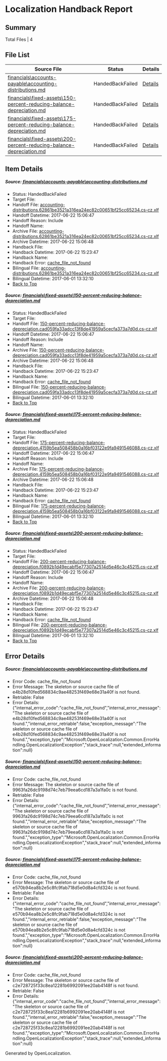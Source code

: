 # <a name='report-top'></a> Localization Handback Report

## Summary
 Total Files | 4

## File List
 Source File | Status | Details 
 ----------- | ------ | ------- 
 [financials\accounts-payable\accounting-distributions.md](https://github.com/OpenLocalizationTestOrg/AX-Docs-Sandbox/blob/f92e84916daf583a3685577ffc4a632b9d95faee/financials/accounts-payable/accounting-distributions.md) | HandedBackFailed | [Details](#e6b50374ea8e446952beadf4e62adb3a083bdb1d2692)
 [financials\fixed-assets\150-percent-reducing-balance-depreciation.md](https://github.com/OpenLocalizationTestOrg/AX-Docs-Sandbox/blob/f92e84916daf583a3685577ffc4a632b9d95faee/financials/fixed-assets/150-percent-reducing-balance-depreciation.md) | HandedBackFailed | [Details](#5977b2fea0c26952031b472e27df71168c382e9d2983)
 [financials\fixed-assets\175-percent-reducing-balance-depreciation.md](https://github.com/OpenLocalizationTestOrg/AX-Docs-Sandbox/blob/f92e84916daf583a3685577ffc4a632b9d95faee/financials/fixed-assets/175-percent-reducing-balance-depreciation.md) | HandedBackFailed | [Details](#b4c973627a8cd35a57df3b3b5bc29c5c7de7fb872984)
 [financials\fixed-assets\200-percent-reducing-balance-depreciation.md](https://github.com/OpenLocalizationTestOrg/AX-Docs-Sandbox/blob/f92e84916daf583a3685577ffc4a632b9d95faee/financials/fixed-assets/200-percent-reducing-balance-depreciation.md) | HandedBackFailed | [Details](#673f65b0ff00f1564a000155915adfb238a74eb72985)

## Item Details
##### <a name='e6b50374ea8e446952beadf4e62adb3a083bdb1d2692'></a> Source: [financials\accounts-payable\accounting-distributions.md](https://github.com/OpenLocalizationTestOrg/AX-Docs-Sandbox/blob/f92e84916daf583a3685577ffc4a632b9d95faee/financials/accounts-payable/accounting-distributions.md)
* Status: HandedBackFailed
* Target File: 
* Handoff File: [accounting-distributions.62861be3521a316ea24ec82c00651bf25cc65234.cs-cz.xlf](https://github.com/OpenLocalizationTestOrg/AX-Docs-Sandbox.handoff/blob/d0638e5376c757fe858fb12c1a4f684d647ab133/ol-handoff/OpenLocalizationTestOrg/AX-Docs-Sandbox.cs-cz/master/basic/accounting-distributions.62861be3521a316ea24ec82c00651bf25cc65234.cs-cz.xlf)
* Handoff Datetime: 2017-06-22 15:06:47
* Handoff Reason: Include
* Handoff Name: 
* Archive File: [accounting-distributions.62861be3521a316ea24ec82c00651bf25cc65234.cs-cz.xlf](https://github.com/OpenLocalizationTestOrg/AX-Docs-Sandbox.handoff/blob/08a23d1df404e680d8f159202da50d005daf9499/ol-archive/OpenLocalizationTestOrg/AX-Docs-Sandbox.cs-cz/master/basic/accounting-distributions.62861be3521a316ea24ec82c00651bf25cc65234.cs-cz.xlf)
* Archive Datetime: 2017-06-22 15:06:48
* Handback File: 
* Handback Datetime: 2017-06-22 15:23:47
* Handback Name: 
* Handback Error: [cache_file_not_found](#e6b50374ea8e446952beadf4e62adb3a083bdb1d2692cache_file_not_found)
* Bilingual File: [accounting-distributions.62861be3521a316ea24ec82c00651bf25cc65234.cs-cz.xlf](https://github.com/OpenLocalizationTestOrg/AX-Docs-Sandbox.handback/blob/e873b20d7e29c47c64aba4d914d5833d28a30124/ol-handback/OpenLocalizationTestOrg/AX-Docs-Sandbox.cs-cz/master/basic/accounting-distributions.62861be3521a316ea24ec82c00651bf25cc65234.cs-cz.xlf)
* Bilingual Datetime: 2017-06-01 13:32:10
* [Back to Top](#report-top)

##### <a name='5977b2fea0c26952031b472e27df71168c382e9d2983'></a> Source: [financials\fixed-assets\150-percent-reducing-balance-depreciation.md](https://github.com/OpenLocalizationTestOrg/AX-Docs-Sandbox/blob/f92e84916daf583a3685577ffc4a632b9d95faee/financials/fixed-assets/150-percent-reducing-balance-depreciation.md)
* Status: HandedBackFailed
* Target File: 
* Handoff File: [150-percent-reducing-balance-depreciation.cad059fa33adcc13f8de41959a5cecfa373a7d0d.cs-cz.xlf](https://github.com/OpenLocalizationTestOrg/AX-Docs-Sandbox.handoff/blob/d0638e5376c757fe858fb12c1a4f684d647ab133/ol-handoff/OpenLocalizationTestOrg/AX-Docs-Sandbox.cs-cz/master/basic/150-percent-reducing-balance-depreciation.cad059fa33adcc13f8de41959a5cecfa373a7d0d.cs-cz.xlf)
* Handoff Datetime: 2017-06-22 15:06:47
* Handoff Reason: Include
* Handoff Name: 
* Archive File: [150-percent-reducing-balance-depreciation.cad059fa33adcc13f8de41959a5cecfa373a7d0d.cs-cz.xlf](https://github.com/OpenLocalizationTestOrg/AX-Docs-Sandbox.handoff/blob/08a23d1df404e680d8f159202da50d005daf9499/ol-archive/OpenLocalizationTestOrg/AX-Docs-Sandbox.cs-cz/master/basic/150-percent-reducing-balance-depreciation.cad059fa33adcc13f8de41959a5cecfa373a7d0d.cs-cz.xlf)
* Archive Datetime: 2017-06-22 15:06:48
* Handback File: 
* Handback Datetime: 2017-06-22 15:23:47
* Handback Name: 
* Handback Error: [cache_file_not_found](#5977b2fea0c26952031b472e27df71168c382e9d2983cache_file_not_found)
* Bilingual File: [150-percent-reducing-balance-depreciation.cad059fa33adcc13f8de41959a5cecfa373a7d0d.cs-cz.xlf](https://github.com/OpenLocalizationTestOrg/AX-Docs-Sandbox.handback/blob/e873b20d7e29c47c64aba4d914d5833d28a30124/ol-handback/OpenLocalizationTestOrg/AX-Docs-Sandbox.cs-cz/master/basic/150-percent-reducing-balance-depreciation.cad059fa33adcc13f8de41959a5cecfa373a7d0d.cs-cz.xlf)
* Bilingual Datetime: 2017-06-01 13:32:10
* [Back to Top](#report-top)

##### <a name='b4c973627a8cd35a57df3b3b5bc29c5c7de7fb872984'></a> Source: [financials\fixed-assets\175-percent-reducing-balance-depreciation.md](https://github.com/OpenLocalizationTestOrg/AX-Docs-Sandbox/blob/f92e84916daf583a3685577ffc4a632b9d95faee/financials/fixed-assets/175-percent-reducing-balance-depreciation.md)
* Status: HandedBackFailed
* Target File: 
* Handoff File: [175-percent-reducing-balance-depreciation.4159b5ea508458b0a16bf03122e9fa9491546088.cs-cz.xlf](https://github.com/OpenLocalizationTestOrg/AX-Docs-Sandbox.handoff/blob/d0638e5376c757fe858fb12c1a4f684d647ab133/ol-handoff/OpenLocalizationTestOrg/AX-Docs-Sandbox.cs-cz/master/basic/175-percent-reducing-balance-depreciation.4159b5ea508458b0a16bf03122e9fa9491546088.cs-cz.xlf)
* Handoff Datetime: 2017-06-22 15:06:47
* Handoff Reason: Include
* Handoff Name: 
* Archive File: [175-percent-reducing-balance-depreciation.4159b5ea508458b0a16bf03122e9fa9491546088.cs-cz.xlf](https://github.com/OpenLocalizationTestOrg/AX-Docs-Sandbox.handoff/blob/08a23d1df404e680d8f159202da50d005daf9499/ol-archive/OpenLocalizationTestOrg/AX-Docs-Sandbox.cs-cz/master/basic/175-percent-reducing-balance-depreciation.4159b5ea508458b0a16bf03122e9fa9491546088.cs-cz.xlf)
* Archive Datetime: 2017-06-22 15:06:48
* Handback File: 
* Handback Datetime: 2017-06-22 15:23:47
* Handback Name: 
* Handback Error: [cache_file_not_found](#b4c973627a8cd35a57df3b3b5bc29c5c7de7fb872984cache_file_not_found)
* Bilingual File: [175-percent-reducing-balance-depreciation.4159b5ea508458b0a16bf03122e9fa9491546088.cs-cz.xlf](https://github.com/OpenLocalizationTestOrg/AX-Docs-Sandbox.handback/blob/e873b20d7e29c47c64aba4d914d5833d28a30124/ol-handback/OpenLocalizationTestOrg/AX-Docs-Sandbox.cs-cz/master/basic/175-percent-reducing-balance-depreciation.4159b5ea508458b0a16bf03122e9fa9491546088.cs-cz.xlf)
* Bilingual Datetime: 2017-06-01 13:32:10
* [Back to Top](#report-top)

##### <a name='673f65b0ff00f1564a000155915adfb238a74eb72985'></a> Source: [financials\fixed-assets\200-percent-reducing-balance-depreciation.md](https://github.com/OpenLocalizationTestOrg/AX-Docs-Sandbox/blob/f92e84916daf583a3685577ffc4a632b9d95faee/financials/fixed-assets/200-percent-reducing-balance-depreciation.md)
* Status: HandedBackFailed
* Target File: 
* Handoff File: [200-percent-reducing-balance-depreciation.f0892b1d49ecabf5e77307a2514d5e46c3c45215.cs-cz.xlf](https://github.com/OpenLocalizationTestOrg/AX-Docs-Sandbox.handoff/blob/d0638e5376c757fe858fb12c1a4f684d647ab133/ol-handoff/OpenLocalizationTestOrg/AX-Docs-Sandbox.cs-cz/master/basic/200-percent-reducing-balance-depreciation.f0892b1d49ecabf5e77307a2514d5e46c3c45215.cs-cz.xlf)
* Handoff Datetime: 2017-06-22 15:06:47
* Handoff Reason: Include
* Handoff Name: 
* Archive File: [200-percent-reducing-balance-depreciation.f0892b1d49ecabf5e77307a2514d5e46c3c45215.cs-cz.xlf](https://github.com/OpenLocalizationTestOrg/AX-Docs-Sandbox.handoff/blob/08a23d1df404e680d8f159202da50d005daf9499/ol-archive/OpenLocalizationTestOrg/AX-Docs-Sandbox.cs-cz/master/basic/200-percent-reducing-balance-depreciation.f0892b1d49ecabf5e77307a2514d5e46c3c45215.cs-cz.xlf)
* Archive Datetime: 2017-06-22 15:06:48
* Handback File: 
* Handback Datetime: 2017-06-22 15:23:47
* Handback Name: 
* Handback Error: [cache_file_not_found](#673f65b0ff00f1564a000155915adfb238a74eb72985cache_file_not_found)
* Bilingual File: [200-percent-reducing-balance-depreciation.f0892b1d49ecabf5e77307a2514d5e46c3c45215.cs-cz.xlf](https://github.com/OpenLocalizationTestOrg/AX-Docs-Sandbox.handback/blob/e873b20d7e29c47c64aba4d914d5833d28a30124/ol-handback/OpenLocalizationTestOrg/AX-Docs-Sandbox.cs-cz/master/basic/200-percent-reducing-balance-depreciation.f0892b1d49ecabf5e77307a2514d5e46c3c45215.cs-cz.xlf)
* Bilingual Datetime: 2017-06-01 13:32:10
* [Back to Top](#report-top)


## Error Details
##### <a name='e6b50374ea8e446952beadf4e62adb3a083bdb1d2692cache_file_not_found'></a> Source: [financials\accounts-payable\accounting-distributions.md](#e6b50374ea8e446952beadf4e62adb3a083bdb1d2692)
* Error Code: cache_file_not_found
* Error Message: The skeleton or source cache file of e4b28d10fed568834c9ae48253f469e68e31a40f is not found.
* Retriable: False
* Error Details: {"internal_error_code":"cache_file_not_found","internal_error_message":"The skeleton or source cache file of e4b28d10fed568834c9ae48253f469e68e31a40f is not found.","internal_error_retriable":false,"exception_message":"The skeleton or source cache file of e4b28d10fed568834c9ae48253f469e68e31a40f is not found.","exception_type":"Microsoft.OpenLocalization.Common.ErrorHandling.OpenLocalizationException","stack_trace":null,"extended_information":null}

##### <a name='5977b2fea0c26952031b472e27df71168c382e9d2983cache_file_not_found'></a> Source: [financials\fixed-assets\150-percent-reducing-balance-depreciation.md](#5977b2fea0c26952031b472e27df71168c382e9d2983)
* Error Code: cache_file_not_found
* Error Message: The skeleton or source cache file of 9963fa26dc9198d74c7eb79eea6cd187a3a1fa0c is not found.
* Retriable: False
* Error Details: {"internal_error_code":"cache_file_not_found","internal_error_message":"The skeleton or source cache file of 9963fa26dc9198d74c7eb79eea6cd187a3a1fa0c is not found.","internal_error_retriable":false,"exception_message":"The skeleton or source cache file of 9963fa26dc9198d74c7eb79eea6cd187a3a1fa0c is not found.","exception_type":"Microsoft.OpenLocalization.Common.ErrorHandling.OpenLocalizationException","stack_trace":null,"extended_information":null}

##### <a name='b4c973627a8cd35a57df3b3b5bc29c5c7de7fb872984cache_file_not_found'></a> Source: [financials\fixed-assets\175-percent-reducing-balance-depreciation.md](#b4c973627a8cd35a57df3b3b5bc29c5c7de7fb872984)
* Error Code: cache_file_not_found
* Error Message: The skeleton or source cache file of e570b94ea8b2e5c8fc9fab718d5e0d8a4cfd324c is not found.
* Retriable: False
* Error Details: {"internal_error_code":"cache_file_not_found","internal_error_message":"The skeleton or source cache file of e570b94ea8b2e5c8fc9fab718d5e0d8a4cfd324c is not found.","internal_error_retriable":false,"exception_message":"The skeleton or source cache file of e570b94ea8b2e5c8fc9fab718d5e0d8a4cfd324c is not found.","exception_type":"Microsoft.OpenLocalization.Common.ErrorHandling.OpenLocalizationException","stack_trace":null,"extended_information":null}

##### <a name='673f65b0ff00f1564a000155915adfb238a74eb72985cache_file_not_found'></a> Source: [financials\fixed-assets\200-percent-reducing-balance-depreciation.md](#673f65b0ff00f1564a000155915adfb238a74eb72985)
* Error Code: cache_file_not_found
* Error Message: The skeleton or source cache file of c2e728725f33c8ea12281b6992091ee20ab4148f is not found.
* Retriable: False
* Error Details: {"internal_error_code":"cache_file_not_found","internal_error_message":"The skeleton or source cache file of c2e728725f33c8ea12281b6992091ee20ab4148f is not found.","internal_error_retriable":false,"exception_message":"The skeleton or source cache file of c2e728725f33c8ea12281b6992091ee20ab4148f is not found.","exception_type":"Microsoft.OpenLocalization.Common.ErrorHandling.OpenLocalizationException","stack_trace":null,"extended_information":null}


Generated by OpenLocalization.
